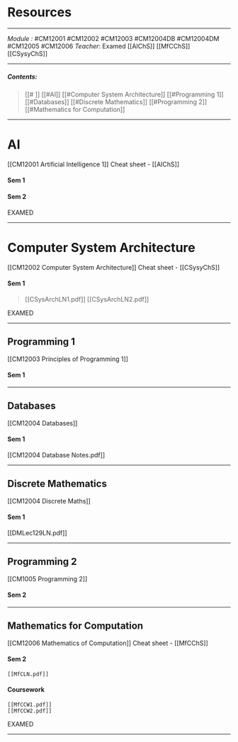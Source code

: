 # Resources
---
*Module :* #CM12001 #CM12002 #CM12003 #CM12004DB #CM12004DM #CM12005 #CM12006 
*Teacher*: 
Examed [[AIChS]] [[MfCChS]] [[CSysyChS]]

---
##### Contents: 
> [[# ]]  [[#AI]]
> [[#Computer System Architecture]]
> [[#Programming 1]]
> [[#Databases]]
> [[#Discrete Mathematics]]
> [[#Programming 2]]
> [[#Mathematics for Computation]]
--- 
# AI 
[[CM12001 Artificial Intelligence 1]]
Cheat sheet - [[AIChS]]
#### Sem 1 

#### Sem 2

EXAMED 

---
# Computer System Architecture 
[[CM12002 Computer System Architecture]]
Cheat sheet - [[CSysyChS]]
#### Sem 1 
> 	[[CSysArchLN1.pdf]]
 >	[[CSysArchLN2.pdf]]

EXAMED 

---
## Programming 1
[[CM12003 Principles of Programming 1]]
#### Sem 1 

---
## Databases
[[CM12004 Databases]]
#### Sem 1 
[[CM12004 Database Notes.pdf]]

---
## Discrete Mathematics
[[CM12004 Discrete Maths]]
#### Sem 1 
[[DMLec129LN.pdf]]


---
## Programming 2
[[CM1005 Programming 2]]
#### Sem 2

---
## Mathematics for Computation
[[CM12006 Mathematics of Computation]]
Cheat sheet - [[MfCChS]]
#### Sem 2
	[[MfCLN.pdf]]

#### Coursework
	[[MfCCW1.pdf]]
	[[MfCCW2.pdf]]

EXAMED 

---

